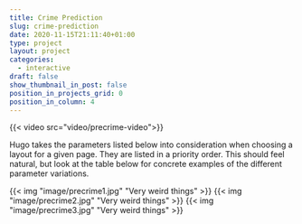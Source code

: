 ```yaml
---
title: Crime Prediction 
slug: crime-prediction
date: 2020-11-15T21:11:40+01:00
type: project
layout: project
categories:
  - interactive
draft: false
show_thumbnail_in_post: false
position_in_projects_grid: 0
position_in_column: 4
---
```

{{< video src="video/precrime-video">}}

Hugo takes the parameters listed below into consideration when choosing a layout for a given page. They are listed in a priority order. This should feel natural, but look at the table below for concrete examples of the different parameter variations.

{{< img "image/precrime1.jpg" "Very weird things" >}}
{{< img "image/precrime2.jpg" "Very weird things" >}}
{{< img "image/precrime3.jpg" "Very weird things" >}}



